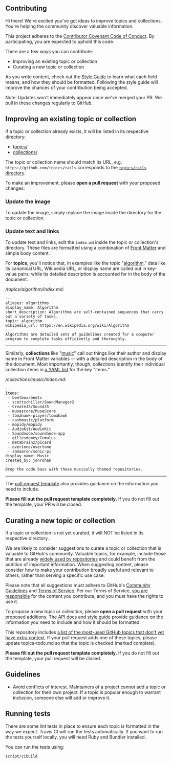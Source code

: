 ## Contributing

Hi there! We're excited you've got ideas to improve topics and collections. You're helping the community discover valuable information.

This project adheres to the [Contributor Covenant Code of Conduct](CODE_OF_CONDUCT.md). By participating, you are expected to uphold this code.

There are a few ways you can contribute:

- Improving an existing topic or collection
- Curating a new topic or collection

As you write content, check out the [Style Guide](./docs/styleguide.md) to learn what each field means, and how they should be formatted. Following the style guide will improve the chances of your contribution being accepted.

Note: Updates won't immediately appear once we've merged your PR. We pull in these changes regularly to GitHub.

## Improving an existing topic or collection

If a topic or collection already exists, it will be listed in its respective directory:

- [topics/](https://github.com/github/explore/tree/master/topics)
- [collections/](https://github.com/github/explore/tree/master/collections)

The topic or collection name should match its URL, e.g. `https://github.com/topics/rails` corresponds to the [`topics/rails` directory](https://github.com/github/explore/tree/master/topics/rails).

To make an improvement, please **open a pull request** with your proposed changes:

### Update the image

To update the image, simply replace the image inside the directory for the topic or collection.

### Update text and links

To update text and links, edit the `index.md` inside the topic or collection's directory. These files are formatted using a combination of [Front Matter](https://jekyllrb.com/docs/frontmatter/) and simple body content.

For **topics**, you'll notice that, in examples like the topic "[algorithm](https://raw.githubusercontent.com/github/explore/master/topics/algorithm/index.md)," data like its canonical URL, Wikipedia URL, or display name are called out in key-value pairs; while its detailed description is accounted for in the body of the document.

_/topics/algorithm/index.md_:
```
---
aliases: algorithms
display_name: Algorithm
short_description: Algorithms are self-contained sequences that carry out a variety of tasks.
topic: algorithm
wikipedia_url: https://en.wikipedia.org/wiki/Algorithm
---
Algorithms are detailed sets of guidelines created for a computer program to complete tasks efficiently and thoroughly.
```

---

Similarly, **collections** like "[music](https://raw.githubusercontent.com/github/explore/master/collections/music/index.md)" call out things like their author and display name in Front Matter variables -- with a detailed description in the body of the document. Most importantly, though, collections identify their individual collection items in [a YAML list](https://en.wikipedia.org/wiki/YAML#Basic_components) for the key "items."

_/collections/music/index.md_:

```
---
items:
 - beetbox/beets
 - scottschiller/SoundManager2
 - CreateJS/SoundJS
 - musescore/MuseScore
 - tomahawk-player/tomahawk
 - cashmusic/platform
 - mopidy/mopidy
 - AudioKit/AudioKit
 - Soundnode/soundnode-app
 - gillesdemey/Cumulus
 - metabrainz/picard
 - overtone/overtone
 - samaaron/sonic-pi
display_name: Music
created_by: jonrohan
---
Drop the code bass with these musically themed repositories.
```

---

The [pull request template](./.github/PULL_REQUEST_TEMPLATE.md) also provides guidance on the information you need to include.

**Please fill out the pull request template completely.** If you do not fill out the template, your PR will be closed.

## Curating a new topic or collection

If a topic or collection is not yet curated, it will NOT be listed in its respective directory.

We are likely to consider suggestions to curate a topic or collection that is valuable to GitHub's community. Valuable topics, for example, include those that are already [widely used by repositories](https://help.github.com/articles/classifying-your-repository-with-topics/) and could benefit from the addition of important information. When suggesting content, please consider how to make your contribution broadly useful and relevant to others, rather than serving a specific use case.

Please note that all suggestions must adhere to GitHub's [Community Guidelines](https://help.github.com/articles/github-community-guidelines/) and [Terms of Service](https://help.github.com/articles/github-terms-of-service/). Per our Terms of Service, [you are responsible](https://help.github.com/articles/github-terms-of-service/#d-user-generated-content) for the content you contribute, and you must have the rights to use it.

To propose a new topic or collection, please **open a pull request** with your proposed additions. The [API docs](./docs/API.md) and [style guide](./docs/styleguide.md) provide guidance on the information you need to include and how it should be formatted.

This repository includes [a list of the most-used GitHub topics that don't yet have extra context](topics-todo.md). If your pull request adds one of these topics, please update topics-todo.md so that the topic is checked (marked complete).

**Please fill out the pull request template completely.** If you do not fill out the template, your pull request will be closed.

## Guidelines

* Avoid conflicts of interest. Maintainers of a project cannot add a topic or collection for their own project. If a topic is popular enough to warrant inclusion, someone else will add or improve it.

## Running tests

There are some lint tests in place to ensure each topic is formatted in the way we expect. Travis
CI will run the tests automatically. If you want to run the tests yourself locally, you will need
Ruby and Bundler installed.

You can run the tests using:

```bash
script/cibuild
```
